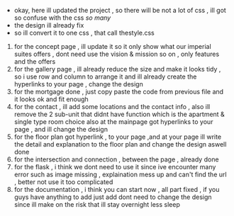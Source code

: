  - okay, here ill updated the project , so there will be not a lot of css , ill got so confuse with the css *so many* 
 - the design ill already fix 
 - so ill convert it to one css , that call thestyle.css
1. for the concept page , ill update it so it only show what our imperial suites offers , dont need use the vision & mission so on , only features and the offers
2. for the gallery page , ill already reduce the size and make it looks tidy , so i use row and column to arrange it and ill already create the hyperlinks to your page , change the design
3. for the mortgage done , just copy paste the code from previous file and it looks ok and fit enough
4. for the contact , ill add some locations and the contact info , also ill remove the 2 sub-unit that didnt have function which is the apartment & single type room choice also at the mainpage got hyperlinks to your page , and ill change the design
5. for the floor plan got hyperlink , to your page ,and at your page ill write the detail and explanation to the floor plan and change the design aswell done
6. for the intersection and connection , between the page , already done 
7. for the flask , i think we dont need to use it since ive encounter many error such as image missing , explaination mess up and can't find the url , better not use it too complicated
8. for the documentation , i think you can start now , all part fixed , if you guys have anything to add just add dont need to change the design since ill make on the risk that ill stay overnight less sleep

